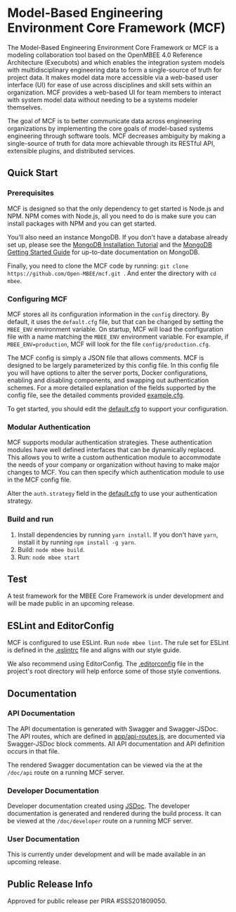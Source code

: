 # Model-Based Engineering Environment Core Framework (MCF)

The Model-Based Engineering Environment Core Framework or MCF is a modeling collaboration tool based on the OpenMBEE 4.0 
Reference Architecture (Execubots) and which enables the integration system models with multidisciplinary engineering data to 
form a single-source of truth for project data. It makes model
data more accessible via a web-based user interface (UI) for ease of use across
disciplines and skill sets within an organization. MCF provides a web-based UI
for team members to interact with system model data without needing to be a
systems modeler themselves.

The goal of MCF is to better communicate data across engineering organizations
by implementing the core goals of model-based systems engineering through
software tools. MCF decreases ambiguity by making a single-source of truth for
data more achievable through its RESTful API, extensible plugins, and
distributed services.

## Quick Start

### Prerequisites
MCF is designed so that the only dependency to get started is Node.js and NPM.
NPM comes with Node.js, all you need to do is make sure you can install packages
with NPM and you can get started.

You'll also need an instance MongoDB. If you don't have a database already set
up, please see the [MongoDB Installation Tutorial](https://docs.mongodb.com/manual/installation/#tutorial-installation)
and the [MongoDB Getting Started Guide](https://docs.mongodb.com/manual/tutorial/getting-started/)
for up-to-date documentation on MongoDB.

Finally, you need to clone the MCF code by running:
`git clone https://github.com/Open-MBEE/mcf.git `. And enter the directory
with `cd mbee`.

### Configuring MCF
MCF stores all its configuration information in the `config` directory. By
default, it uses the `default.cfg` file, but that can be changed by setting the
`MBEE_ENV` environment variable. On startup, MCF will load the configuration
file with a name matching the `MBEE_ENV` environment variable. For example,
if `MBEE_ENV=production`, MCF will look for the file `config/production.cfg`.

The MCF config is simply a JSON file that allows comments. MCF is designed to
be largely parameterized by this config file. In this config file you will have
options to alter the server ports, Docker configurations, enabling and
disabling components, and swapping out authentication schemes. For a
more detailed explanation of the fields supported by the config file, see the
detailed comments provided [example.cfg](config/example.cfg).

To get started, you should edit the [default.cfg](config/default.cfg) to support
your configuration.

### Modular Authentication
MCF supports modular authentication strategies. These authentication modules
have well defined interfaces that can be dynamically replaced. This allows you
to write a custom authentication module to accommodate the needs of your
company or organization without having to make major changes to MCF. You can
then specify which authentication module to use in the MCF config file.

Alter the `auth.strategy` field in the [default.cfg](config/default.cfg)
to use your authentication strategy.

### Build and run
1. Install dependencies by running `yarn install`. If you don't have `yarn`, 
install it by running `npm install -g yarn`. 
2. Build: `node mbee build`. 
3. Run: `node mbee start`

## Test

A test framework for the MBEE Core Framework is under development and 
will be made public in an upcoming release.

## ESLint and EditorConfig

MCF is configured to use ESLint. Run `node mbee lint`. The rule set for ESLint
is defined in the [.eslintrc](.eslintrc) file and aligns with our style guide.

We also recommend using EditorConfig. The [.editorconfig](.editorconfig) file
in the project's root directory will help enforce some of those style 
conventions.

## Documentation

### API Documentation
The API documentation is generated with Swagger and Swagger-JSDoc.
The API routes, which are defined in [app/api-routes.js](app/api-routes.js),
are documented via Swagger-JSDoc block comments. All API documentation and
API definition occurs in that file.

The rendered Swagger documentation can be viewed via the at the `/doc/api` route
on a running MCF server.

### Developer Documentation
Developer documentation created using [JSDoc](http://usejsdoc.org/).
The developer documentation is generated and rendered during the build process.
It can be viewed at the `/doc/developer` route on a running MCF server.

### User Documentation
This is currently under development and will be made available in an upcoming
release.

## Public Release Info
Approved for public release per PIRA #SSS201809050.

